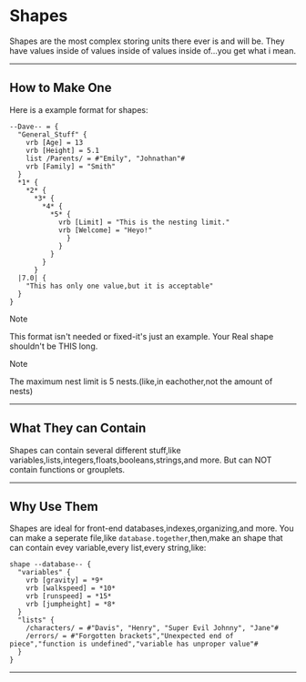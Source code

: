 # Shapes
Shapes are the most complex storing units there ever is and will be. They have values inside of values inside of values inside of...you get what i mean.
***
## How to Make One
Here is a example format for shapes:
```together
--Dave-- = {
  "General_Stuff" {
    vrb [Age] = 13
    vrb [Height] = 5.1
    list /Parents/ = #"Emily", "Johnathan"#
    vrb [Family] = "Smith"
  }
  *1* {
    *2* {
      *3* {
        *4* {
          *5* {
            vrb [Limit] = "This is the nesting limit."
            vrb [Welcome] = "Heyo!"
              }
            }
          }
        }
      }
  |7.0| {
    "This has only one value,but it is acceptable"
  }
}
```
> [!NOTE]
> This format isn't needed or fixed-it's just an example. Your Real shape shouldn't be THIS long.

> [!NOTE]
> The maximum nest limit is 5 nests.(like,in eachother,not the amount of nests)
***
## What They can Contain
Shapes can contain several different stuff,like variables,lists,integers,floats,booleans,strings,and more.
But can NOT contain functions or grouplets.
***
## Why Use Them
Shapes are ideal for front-end databases,indexes,organizing,and more.
You can make a seperate file,like ``database.together``,then,make an shape that can contain evey variable,every list,every string,like:
```together
shape --database-- {
  "variables" {
    vrb [gravity] = *9*
    vrb [walkspeed] = *10*
    vrb [runspeed] = *15*
    vrb [jumpheight] = *8*
  }
  "lists" {
    /characters/ = #"Davis", "Henry", "Super Evil Johnny", "Jane"#
    /errors/ = #"Forgotten brackets","Unexpected end of piece","function is undefined","variable has unproper value"#
  }
}
```
***
